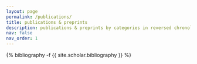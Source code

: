 ```yaml
---
layout: page
permalink: /publications/
title: publications & preprints
description: publications & preprints by categories in reversed chronological order.
nav: false
nav_order: 1
---
```

<!-- _pages/publications.md -->
<div class="publications">

{% bibliography -f {{ site.scholar.bibliography }} %}

</div>
